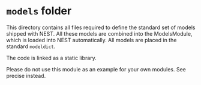 # `models` folder

This directory contains all files required to define the standard set
of models shipped with NEST. All these models are combined into the
ModelsModule, which is loaded into NEST automatically.  All models are
placed in the standard `modeldict`.

The code is linked as a static library.

Please do not use this module as an example for your own modules. See
precise instead.
